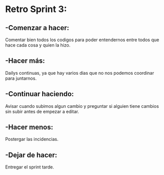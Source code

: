 # Retro Sprint 3:

## -Comenzar a hacer: 
Comentar bien todos los codigos para poder entendernos entre todos que hace cada cosa y quien la hizo.

## -Hacer más: 
Dailys continuas, ya que hay varios dias que no nos podemos coordinar para juntarnos.

## -Continuar haciendo:
Avisar cuando subimos algun cambio y preguntar si alguien tiene cambios sin subir antes de empezar a editar.

## -Hacer menos:
Postergar las incidencias.

## -Dejar de hacer:
Entregar el sprint tarde.